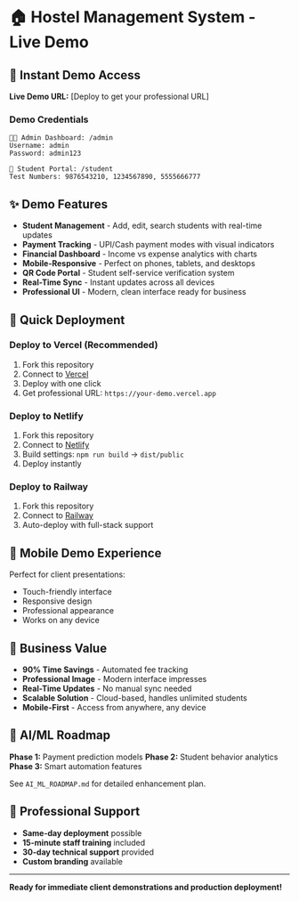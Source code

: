 # 🏠 Hostel Management System - Live Demo

## 🚀 Instant Demo Access

**Live Demo URL:** [Deploy to get your professional URL]

### Demo Credentials
```
👨‍💼 Admin Dashboard: /admin
Username: admin
Password: admin123

📱 Student Portal: /student
Test Numbers: 9876543210, 1234567890, 5555666777
```

## ✨ Demo Features

- **Student Management** - Add, edit, search students with real-time updates
- **Payment Tracking** - UPI/Cash payment modes with visual indicators
- **Financial Dashboard** - Income vs expense analytics with charts
- **Mobile-Responsive** - Perfect on phones, tablets, and desktops
- **QR Code Portal** - Student self-service verification system
- **Real-Time Sync** - Instant updates across all devices
- **Professional UI** - Modern, clean interface ready for business

## 🚀 Quick Deployment

### Deploy to Vercel (Recommended)
1. Fork this repository
2. Connect to [Vercel](https://vercel.com)
3. Deploy with one click
4. Get professional URL: `https://your-demo.vercel.app`

### Deploy to Netlify
1. Fork this repository
2. Connect to [Netlify](https://netlify.com)
3. Build settings: `npm run build` → `dist/public`
4. Deploy instantly

### Deploy to Railway
1. Fork this repository
2. Connect to [Railway](https://railway.app)
3. Auto-deploy with full-stack support

## 📱 Mobile Demo Experience

Perfect for client presentations:
- Touch-friendly interface
- Responsive design
- Professional appearance
- Works on any device

## 🎯 Business Value

- **90% Time Savings** - Automated fee tracking
- **Professional Image** - Modern interface impresses
- **Real-Time Updates** - No manual sync needed
- **Scalable Solution** - Cloud-based, handles unlimited students
- **Mobile-First** - Access from anywhere, any device

## 🔮 AI/ML Roadmap

**Phase 1:** Payment prediction models
**Phase 2:** Student behavior analytics  
**Phase 3:** Smart automation features

See `AI_ML_ROADMAP.md` for detailed enhancement plan.

## 💼 Professional Support

- **Same-day deployment** possible
- **15-minute staff training** included
- **30-day technical support** provided
- **Custom branding** available

---

**Ready for immediate client demonstrations and production deployment!**